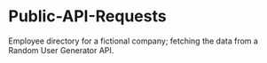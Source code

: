 # Public-API-Requests
Employee directory for a fictional company; fetching the data from a Random User Generator API.
